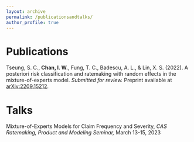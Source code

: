 ```yaml
---
layout: archive
permalink: /publicationsandtalks/
author_profile: true
---
```


<!-- {% if author.googlescholar %}
  You can also find my articles on <u><a href="{{author.googlescholar}}">my Google Scholar profile</a>.</u>
{% endif %} -->

Publications
======
Tseung, S. C., **Chan, I. W.**, Fung, T. C., Badescu, A. L., & Lin, X. S. (2022). A posteriori risk classification and ratemaking with random effects in the mixture-of-experts model. *Submitted for review.* Preprint available at [arXiv:2209.15212](https://arxiv.org/abs/2209.15212/).

Talks
======
Mixture-of-Experts Models for Claim Frequency and Severity, *CAS Ratemaking, Product and Modeling Seminar,* March 13-15, 2023

<!-- {% for post in site.publications reversed %}
  {% include archive-single.html %}
{% endfor %} -->
